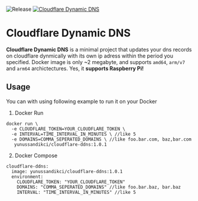 ![Release](https://github.com/yunussandikci/cloudflare-ddns/workflows/Release/badge.svg)
[![Cloudflare Dynamic DNS](https://img.shields.io/docker/image-size/yunussandikci/cloudflare-ddns)](https://github.com/yunussandikci/cloudflare-ddns)
# Cloudflare Dynamic DNS

**Cloudflare Dynamic DNS** is a minimal project that updates your dns records on cloudflare dynmically with its own ip adress within the period you specified. 
Docker image is only ~2 megabyte, and supports `amd64`, `arm/v7` and `arm64` archictectures. Yes, it **supports Raspberry Pi!** 

## Usage
You can with using following example to run it on your Docker
1. Docker Run
```
docker run \
  -e CLOUDFLARE_TOKEN=YOUR_CLOUDFLARE_TOKEN \
  -e INTERVAL=TIME_INTERVAL_IN_MINUTES \ //like 5
  -e DOMAINS=COMMA_SEPERATED_DOMAINS \ //like foo.bar.com, baz,bar.com
   yunussandikci/cloudflare-ddns:1.0.1
```
2. Docker Compose
```
cloudflare-ddns:
  image: yunussandikci/cloudflare-ddns:1.0.1
  environment:
    CLOUDFLARE_TOKEN: "YOUR_CLOUDFLARE_TOKEN"
    DOMAINS: "COMMA_SEPERATED_DOMAINS" //like foo.bar.baz, bar.baz
    INTERVAL: "TIME_INTERVAL_IN_MINUTES" //like 5
```
